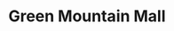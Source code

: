 ---
title: "Green Mountain Mall"
url: /saint-johnsbury/green-mountain-mall/
shop: Einkaufszentrum
---